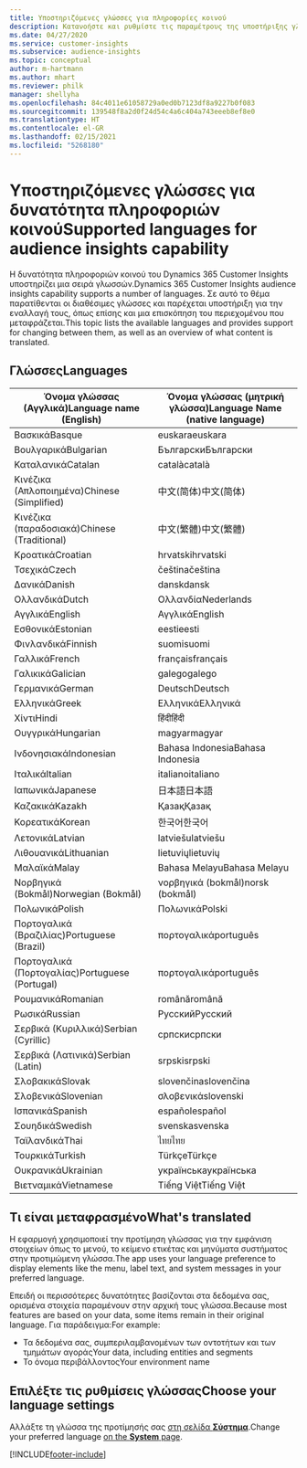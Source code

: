```yaml
---
title: Υποστηριζόμενες γλώσσες για πληροφορίες κοινού
description: Κατανοήστε και ρυθμίστε τις παραμέτρους της υποστήριξης γλώσσας.
ms.date: 04/27/2020
ms.service: customer-insights
ms.subservice: audience-insights
ms.topic: conceptual
author: m-hartmann
ms.author: mhart
ms.reviewer: philk
manager: shellyha
ms.openlocfilehash: 84c4011e61058729a0ed0b7123df8a9227b0f083
ms.sourcegitcommit: 139548f8a2d0f24d54c4a6c404a743eeeb8ef8e0
ms.translationtype: HT
ms.contentlocale: el-GR
ms.lasthandoff: 02/15/2021
ms.locfileid: "5268180"
---
```

# <a name="supported-languages-for-audience-insights-capability"></a><span data-ttu-id="5eaca-103">Υποστηριζόμενες γλώσσες για δυνατότητα πληροφοριών κοινού</span><span class="sxs-lookup"><span data-stu-id="5eaca-103">Supported languages for audience insights capability</span></span>

<span data-ttu-id="5eaca-104">Η δυνατότητα πληροφοριών κοινού του Dynamics 365 Customer Insights υποστηρίζει μια σειρά γλωσσών.</span><span class="sxs-lookup"><span data-stu-id="5eaca-104">Dynamics 365 Customer Insights audience insights capability supports a number of languages.</span></span> <span data-ttu-id="5eaca-105">Σε αυτό το θέμα παρατίθενται οι διαθέσιμες γλώσσες και παρέχεται υποστήριξη για την εναλλαγή τους, όπως επίσης και μια επισκόπηση του περιεχομένου που μεταφράζεται.</span><span class="sxs-lookup"><span data-stu-id="5eaca-105">This topic lists the available languages and provides support for changing between them, as well as an overview of what content is translated.</span></span>

## <a name="languages"></a><span data-ttu-id="5eaca-106">Γλώσσες</span><span class="sxs-lookup"><span data-stu-id="5eaca-106">Languages</span></span>

| <span data-ttu-id="5eaca-107">Όνομα γλώσσας (Αγγλικά)</span><span class="sxs-lookup"><span data-stu-id="5eaca-107">Language name (English)</span></span>|  <span data-ttu-id="5eaca-108">Όνομα γλώσσας (μητρική γλώσσα)</span><span class="sxs-lookup"><span data-stu-id="5eaca-108">Language Name (native language)</span></span> |
| ------------- | ------------- |
| <span data-ttu-id="5eaca-109">Βασκικά</span><span class="sxs-lookup"><span data-stu-id="5eaca-109">Basque</span></span> | <span data-ttu-id="5eaca-110">euskara</span><span class="sxs-lookup"><span data-stu-id="5eaca-110">euskara</span></span> |
| <span data-ttu-id="5eaca-111">Βουλγαρικά</span><span class="sxs-lookup"><span data-stu-id="5eaca-111">Bulgarian</span></span> | <span data-ttu-id="5eaca-112">Български</span><span class="sxs-lookup"><span data-stu-id="5eaca-112">Български</span></span> |
| <span data-ttu-id="5eaca-113">Καταλανικά</span><span class="sxs-lookup"><span data-stu-id="5eaca-113">Catalan</span></span> | <span data-ttu-id="5eaca-114">català</span><span class="sxs-lookup"><span data-stu-id="5eaca-114">català</span></span> |
| <span data-ttu-id="5eaca-115">Κινέζικα (Απλοποιημένα)</span><span class="sxs-lookup"><span data-stu-id="5eaca-115">Chinese (Simplified)</span></span> | <span data-ttu-id="5eaca-116">中文(简体)</span><span class="sxs-lookup"><span data-stu-id="5eaca-116">中文(简体)</span></span> |
| <span data-ttu-id="5eaca-117">Κινέζικα (παραδοσιακά)</span><span class="sxs-lookup"><span data-stu-id="5eaca-117">Chinese (Traditional)</span></span> | <span data-ttu-id="5eaca-118">中文(繁體)</span><span class="sxs-lookup"><span data-stu-id="5eaca-118">中文(繁體)</span></span> |
| <span data-ttu-id="5eaca-119">Κροατικά</span><span class="sxs-lookup"><span data-stu-id="5eaca-119">Croatian</span></span> | <span data-ttu-id="5eaca-120">hrvatski</span><span class="sxs-lookup"><span data-stu-id="5eaca-120">hrvatski</span></span> |
| <span data-ttu-id="5eaca-121">Τσεχικά</span><span class="sxs-lookup"><span data-stu-id="5eaca-121">Czech</span></span> | <span data-ttu-id="5eaca-122">čeština</span><span class="sxs-lookup"><span data-stu-id="5eaca-122">čeština</span></span> |
| <span data-ttu-id="5eaca-123">Δανικά</span><span class="sxs-lookup"><span data-stu-id="5eaca-123">Danish</span></span> | <span data-ttu-id="5eaca-124">dansk</span><span class="sxs-lookup"><span data-stu-id="5eaca-124">dansk</span></span> |
| <span data-ttu-id="5eaca-125">Ολλανδικά</span><span class="sxs-lookup"><span data-stu-id="5eaca-125">Dutch</span></span> | <span data-ttu-id="5eaca-126">Ολλανδία</span><span class="sxs-lookup"><span data-stu-id="5eaca-126">Nederlands</span></span> |
| <span data-ttu-id="5eaca-127">Αγγλικά</span><span class="sxs-lookup"><span data-stu-id="5eaca-127">English</span></span> | <span data-ttu-id="5eaca-128">Αγγλικά</span><span class="sxs-lookup"><span data-stu-id="5eaca-128">English</span></span> |
| <span data-ttu-id="5eaca-129">Εσθονικά</span><span class="sxs-lookup"><span data-stu-id="5eaca-129">Estonian</span></span> | <span data-ttu-id="5eaca-130">eesti</span><span class="sxs-lookup"><span data-stu-id="5eaca-130">eesti</span></span> |
| <span data-ttu-id="5eaca-131">Φινλανδικά</span><span class="sxs-lookup"><span data-stu-id="5eaca-131">Finnish</span></span> | <span data-ttu-id="5eaca-132">suomi</span><span class="sxs-lookup"><span data-stu-id="5eaca-132">suomi</span></span> |
| <span data-ttu-id="5eaca-133">Γαλλικά</span><span class="sxs-lookup"><span data-stu-id="5eaca-133">French</span></span> | <span data-ttu-id="5eaca-134">français</span><span class="sxs-lookup"><span data-stu-id="5eaca-134">français</span></span> |
| <span data-ttu-id="5eaca-135">Γαλικικά</span><span class="sxs-lookup"><span data-stu-id="5eaca-135">Galician</span></span> | <span data-ttu-id="5eaca-136">galego</span><span class="sxs-lookup"><span data-stu-id="5eaca-136">galego</span></span> |
| <span data-ttu-id="5eaca-137">Γερμανικά</span><span class="sxs-lookup"><span data-stu-id="5eaca-137">German</span></span> | <span data-ttu-id="5eaca-138">Deutsch</span><span class="sxs-lookup"><span data-stu-id="5eaca-138">Deutsch</span></span> |
| <span data-ttu-id="5eaca-139">Ελληνικά</span><span class="sxs-lookup"><span data-stu-id="5eaca-139">Greek</span></span> | <span data-ttu-id="5eaca-140">Ελληνικά</span><span class="sxs-lookup"><span data-stu-id="5eaca-140">Ελληνικά</span></span> |
| <span data-ttu-id="5eaca-141">Χίντι</span><span class="sxs-lookup"><span data-stu-id="5eaca-141">Hindi</span></span> | <span data-ttu-id="5eaca-142">हिंदी</span><span class="sxs-lookup"><span data-stu-id="5eaca-142">हिंदी</span></span> |
| <span data-ttu-id="5eaca-143">Ουγγρικά</span><span class="sxs-lookup"><span data-stu-id="5eaca-143">Hungarian</span></span> | <span data-ttu-id="5eaca-144">magyar</span><span class="sxs-lookup"><span data-stu-id="5eaca-144">magyar</span></span> |
| <span data-ttu-id="5eaca-145">Ινδονησιακά</span><span class="sxs-lookup"><span data-stu-id="5eaca-145">Indonesian</span></span> | <span data-ttu-id="5eaca-146">Bahasa Indonesia</span><span class="sxs-lookup"><span data-stu-id="5eaca-146">Bahasa Indonesia</span></span> |
| <span data-ttu-id="5eaca-147">Ιταλικά</span><span class="sxs-lookup"><span data-stu-id="5eaca-147">Italian</span></span> | <span data-ttu-id="5eaca-148">italiano</span><span class="sxs-lookup"><span data-stu-id="5eaca-148">italiano</span></span> |
| <span data-ttu-id="5eaca-149">Ιαπωνικά</span><span class="sxs-lookup"><span data-stu-id="5eaca-149">Japanese</span></span> | <span data-ttu-id="5eaca-150">日本語</span><span class="sxs-lookup"><span data-stu-id="5eaca-150">日本語</span></span> |
| <span data-ttu-id="5eaca-151">Καζακικά</span><span class="sxs-lookup"><span data-stu-id="5eaca-151">Kazakh</span></span> | <span data-ttu-id="5eaca-152">Қазақ</span><span class="sxs-lookup"><span data-stu-id="5eaca-152">Қазақ</span></span> |
| <span data-ttu-id="5eaca-153">Κορεατικά</span><span class="sxs-lookup"><span data-stu-id="5eaca-153">Korean</span></span> | <span data-ttu-id="5eaca-154">한국어</span><span class="sxs-lookup"><span data-stu-id="5eaca-154">한국어</span></span> |
| <span data-ttu-id="5eaca-155">Λετονικά</span><span class="sxs-lookup"><span data-stu-id="5eaca-155">Latvian</span></span> | <span data-ttu-id="5eaca-156">latviešu</span><span class="sxs-lookup"><span data-stu-id="5eaca-156">latviešu</span></span> |
| <span data-ttu-id="5eaca-157">Λιθουανικά</span><span class="sxs-lookup"><span data-stu-id="5eaca-157">Lithuanian</span></span> | <span data-ttu-id="5eaca-158">lietuvių</span><span class="sxs-lookup"><span data-stu-id="5eaca-158">lietuvių</span></span> |
| <span data-ttu-id="5eaca-159">Μαλαϊκά</span><span class="sxs-lookup"><span data-stu-id="5eaca-159">Malay</span></span> | <span data-ttu-id="5eaca-160">Bahasa Melayu</span><span class="sxs-lookup"><span data-stu-id="5eaca-160">Bahasa Melayu</span></span> |
| <span data-ttu-id="5eaca-161">Νορβηγικά (Bokmål)</span><span class="sxs-lookup"><span data-stu-id="5eaca-161">Norwegian (Bokmål)</span></span> | <span data-ttu-id="5eaca-162">νορβηγικά (bokmål)</span><span class="sxs-lookup"><span data-stu-id="5eaca-162">norsk (bokmål)</span></span> |
| <span data-ttu-id="5eaca-163">Πολωνικά</span><span class="sxs-lookup"><span data-stu-id="5eaca-163">Polish</span></span> | <span data-ttu-id="5eaca-164">Πολωνικά</span><span class="sxs-lookup"><span data-stu-id="5eaca-164">Polski</span></span> |
| <span data-ttu-id="5eaca-165">Πορτογαλικά (Βραζιλίας)</span><span class="sxs-lookup"><span data-stu-id="5eaca-165">Portuguese (Brazil)</span></span> | <span data-ttu-id="5eaca-166">πορτογαλικά</span><span class="sxs-lookup"><span data-stu-id="5eaca-166">português</span></span> |
| <span data-ttu-id="5eaca-167">Πορτογαλικά (Πορτογαλίας)</span><span class="sxs-lookup"><span data-stu-id="5eaca-167">Portuguese (Portugal)</span></span> | <span data-ttu-id="5eaca-168">πορτογαλικά</span><span class="sxs-lookup"><span data-stu-id="5eaca-168">português</span></span> |
| <span data-ttu-id="5eaca-169">Ρουμανικά</span><span class="sxs-lookup"><span data-stu-id="5eaca-169">Romanian</span></span> | <span data-ttu-id="5eaca-170">română</span><span class="sxs-lookup"><span data-stu-id="5eaca-170">română</span></span> |
| <span data-ttu-id="5eaca-171">Ρωσικά</span><span class="sxs-lookup"><span data-stu-id="5eaca-171">Russian</span></span> | <span data-ttu-id="5eaca-172">Русский</span><span class="sxs-lookup"><span data-stu-id="5eaca-172">Русский</span></span> |
| <span data-ttu-id="5eaca-173">Σερβικά (Κυριλλικά)</span><span class="sxs-lookup"><span data-stu-id="5eaca-173">Serbian (Cyrillic)</span></span> | <span data-ttu-id="5eaca-174">српски</span><span class="sxs-lookup"><span data-stu-id="5eaca-174">српски</span></span> |
| <span data-ttu-id="5eaca-175">Σερβικά (Λατινικά)</span><span class="sxs-lookup"><span data-stu-id="5eaca-175">Serbian (Latin)</span></span> | <span data-ttu-id="5eaca-176">srpski</span><span class="sxs-lookup"><span data-stu-id="5eaca-176">srpski</span></span> |
| <span data-ttu-id="5eaca-177">Σλοβακικά</span><span class="sxs-lookup"><span data-stu-id="5eaca-177">Slovak</span></span> | <span data-ttu-id="5eaca-178">slovenčina</span><span class="sxs-lookup"><span data-stu-id="5eaca-178">slovenčina</span></span> |
| <span data-ttu-id="5eaca-179">Σλοβενικά</span><span class="sxs-lookup"><span data-stu-id="5eaca-179">Slovenian</span></span> | <span data-ttu-id="5eaca-180">σλοβενικά</span><span class="sxs-lookup"><span data-stu-id="5eaca-180">slovenski</span></span> |
| <span data-ttu-id="5eaca-181">Ισπανικά</span><span class="sxs-lookup"><span data-stu-id="5eaca-181">Spanish</span></span> | <span data-ttu-id="5eaca-182">español</span><span class="sxs-lookup"><span data-stu-id="5eaca-182">español</span></span> |
| <span data-ttu-id="5eaca-183">Σουηδικά</span><span class="sxs-lookup"><span data-stu-id="5eaca-183">Swedish</span></span> | <span data-ttu-id="5eaca-184">svenska</span><span class="sxs-lookup"><span data-stu-id="5eaca-184">svenska</span></span> |
| <span data-ttu-id="5eaca-185">Ταϊλανδικά</span><span class="sxs-lookup"><span data-stu-id="5eaca-185">Thai</span></span> | <span data-ttu-id="5eaca-186">ไทย</span><span class="sxs-lookup"><span data-stu-id="5eaca-186">ไทย</span></span> |
| <span data-ttu-id="5eaca-187">Τουρκικά</span><span class="sxs-lookup"><span data-stu-id="5eaca-187">Turkish</span></span> | <span data-ttu-id="5eaca-188">Türkçe</span><span class="sxs-lookup"><span data-stu-id="5eaca-188">Türkçe</span></span> |
| <span data-ttu-id="5eaca-189">Ουκρανικά</span><span class="sxs-lookup"><span data-stu-id="5eaca-189">Ukrainian</span></span> | <span data-ttu-id="5eaca-190">українська</span><span class="sxs-lookup"><span data-stu-id="5eaca-190">українська</span></span> |
| <span data-ttu-id="5eaca-191">Βιετναμικά</span><span class="sxs-lookup"><span data-stu-id="5eaca-191">Vietnamese</span></span> | <span data-ttu-id="5eaca-192">Tiếng Việt</span><span class="sxs-lookup"><span data-stu-id="5eaca-192">Tiếng Việt</span></span> |

## <a name="whats-translated"></a><span data-ttu-id="5eaca-193">Τι είναι μεταφρασμένο</span><span class="sxs-lookup"><span data-stu-id="5eaca-193">What's translated</span></span>

<span data-ttu-id="5eaca-194">Η εφαρμογή χρησιμοποιεί την προτίμηση γλώσσας για την εμφάνιση στοιχείων όπως το μενού, το κείμενο ετικέτας και μηνύματα συστήματος στην προτιμώμενη γλώσσα.</span><span class="sxs-lookup"><span data-stu-id="5eaca-194">The app uses your language preference to display elements like the menu, label text, and system messages in your preferred language.</span></span>

<span data-ttu-id="5eaca-195">Επειδή οι περισσότερες δυνατότητες βασίζονται στα δεδομένα σας, ορισμένα στοιχεία παραμένουν στην αρχική τους γλώσσα.</span><span class="sxs-lookup"><span data-stu-id="5eaca-195">Because most features are based on your data, some items remain in their original language.</span></span> <span data-ttu-id="5eaca-196">Για παράδειγμα:</span><span class="sxs-lookup"><span data-stu-id="5eaca-196">For example:</span></span>

- <span data-ttu-id="5eaca-197">Τα δεδομένα σας, συμπεριλαμβανομένων των οντοτήτων και των τμημάτων αγοράς</span><span class="sxs-lookup"><span data-stu-id="5eaca-197">Your data, including entities and segments</span></span>
- <span data-ttu-id="5eaca-198">Το όνομα περιβάλλοντος</span><span class="sxs-lookup"><span data-stu-id="5eaca-198">Your environment name</span></span>

## <a name="choose-your-language-settings"></a><span data-ttu-id="5eaca-199">Επιλέξτε τις ρυθμίσεις γλώσσας</span><span class="sxs-lookup"><span data-stu-id="5eaca-199">Choose your language settings</span></span>  

<span data-ttu-id="5eaca-200">Αλλάξτε τη γλώσσα της προτίμησής σας [στη σελίδα **Σύστημα**](system.md).</span><span class="sxs-lookup"><span data-stu-id="5eaca-200">Change your preferred language [on the **System** page](system.md).</span></span>


[!INCLUDE[footer-include](../includes/footer-banner.md)]